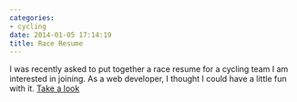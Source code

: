 ```yaml
---
categories:
- cycling
date: 2014-01-05 17:14:19
title: Race Resume
---
```


I was recently asked to put together a race resume for a cycling team I am
interested in joining. As a web developer, I thought I could have a little
fun with it. [Take a look](http://toxiccode.com/misc/raceresume)